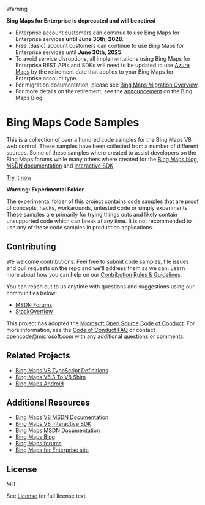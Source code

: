 > [!WARNING]
> **Bing Maps for Enterprise is deprecated and will be retired**
> * Enterprise account customers can continue to use Bing Maps for Enterprise services **until June 30th, 2028**.
> * Free (Basic) account customers can continue to use Bing Maps for Enterprise services until **June 30th, 2025**.
> * To avoid service disruptions, all implementations using Bing Maps for Enterprise REST APIs and SDKs will need to be updated to use [Azure Maps](https://azuremaps.com) by the retirement date that applies to your Bing Maps for Enterprise account type.
> * For migration documentation, please see [Bing Maps Migration Overview](https://learn.microsoft.com/azure/azure-maps/migrate-bing-maps-overview).
> * For more details on the retirement, see the [announcement](https://aka.ms/BMERetirementAnnouncement) on the Bing Maps Blog.


# Bing Maps Code Samples #

This is a collection of over a hundred code samples for the Bing Maps V8 web control. These samples have been collected from a number of different sources. 
Some of these samples where created to assist developers on the Bing Maps forums while many others where created for the [Bing Maps blog](http://blogs.bing.com/maps), 
[MSDN documentation](https://msdn.microsoft.com/en-us/library/mt712542.aspx) and [interactive SDK](http://www.bing.com/api/maps/sdkrelease/mapcontrol/isdk).

[Try it now](https://samples.bingmapsportal.com/)

**Warning: Experimental Folder**

The experimental folder of this project contains code samples that are proof of concepts, hacks, workarounds, untested code or simply experiments. 
These samples are primarily for trying things outs and likely contain unsupported code which can break at any time. 
It is not recommended to use any of these code samples in production applications.

## Contributing ##

We welcome contributions. Feel free to submit code samples, file issues and pull requests on the repo and we'll address them as we can. 
Learn more about how you can help on our [Contribution Rules & Guidelines](CONTRIBUTING.md). 

You can reach out to us anytime with questions and suggestions using our communities below:
* [MSDN Forums](https://social.msdn.microsoft.com/Forums/en-US/home?forum=bingmapsajax&filter=alltypes&sort=lastpostdesc)
* [StackOverflow](http://stackoverflow.com/questions/tagged/bing-maps)

This project has adopted the [Microsoft Open Source Code of Conduct](https://opensource.microsoft.com/codeofconduct/). 
For more information, see the [Code of Conduct FAQ](https://opensource.microsoft.com/codeofconduct/faq/) or 
contact [opencode@microsoft.com](mailto:opencode@microsoft.com) with any additional questions or comments.

## Related Projects ##

* [Bing Maps V8 TypeScript Definitions](https://github.com/Microsoft/Bing-Maps-V8-TypeScript-Definitions)
* [Bing Maps V6.3 To V8 Shim](https://github.com/rbrundritt/BingMapsV63ToV8Shim)
* [Bing Maps Android](https://github.com/LeonidVeremchuk/BingMapAndroid)

## Additional Resources ##

* [Bing Maps V8 MSDN Documentation](https://msdn.microsoft.com/en-us/library/mt712542.aspx)
* [Bing Maps V8 Interactive SDK](http://www.bing.com/api/maps/sdkrelease/mapcontrol/isdk)
* [Bing Maps MSDN Documentation](https://msdn.microsoft.com/en-us/library/dd877180.aspx)
* [Bing Maps Blog](http://blogs.bing.com/maps)
* [Bing Maps forums](https://social.msdn.microsoft.com/Forums/en-US/home?forum=bingmapsajax&filter=alltypes&sort=lastpostdesc)
* [Bing Maps for Enterprise site](https://www.microsoft.com/maps/)

## License ##

MIT
 
See [License](LICENSE.md) for full license text.
